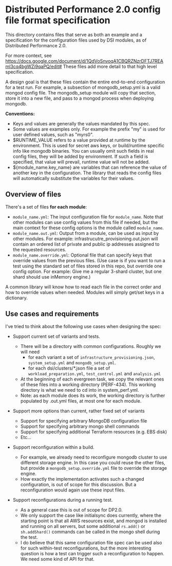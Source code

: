 Distributed Performance 2.0 config file format specification
=============================================================

This directory contains files that serve as both an example and a
specification for the configuration files used by DSI modules, as of
Distributed Performance 2.0.

For more context, see https://docs.google.com/document/d/1QdVoSnvoqA1CBQRZNzrDFTJ7REAml3cq4bgWZi9qaPQ/edit#
These files add more detail to that high level specification.

A design goal is that these files contain the entire end-to-end configuration for a test run. For example, a subsection of mongodb_setup.yml is a valid mongod config file. The mongodb_setup module will copy that section, store it into a new file, and pass to a mongod process when deploying mongodb.

**Conventions:**
* Keys and values are generally the values mandated by this spec.
* Some values are examples only. For example the prefix "my" is used for user defined values, such as "myrs0".
* $RUNTIME_VALUE refers to a value provided at runtime by the environment.
  This is used for secret aws keys, or build/runtime specific info like mongodb binaries.
  You can usually omit such fields in real config files, they will be added by environment.
  If such a field is specified, that value will prevail, runtime value will not be added.
* ${module_name.key_name} are variables that can reference the value of another key in the 
  configuration. The library that reads the config files will automatically substitute the
  variables for their values.


Overview of files
-----------------

There's a set of files **for each module**:

* `module_name.yml`: The input configuration file for `module_name`. Note that 
  other modules can use config values from this file if needed, but the main 
  context for these config options is the module called `module_name`.
* `module_name.out.yml`: Output from a module, can be used as input by other 
   modules. For example: infrastrucutre_provisioning.out.json will contain
  an ordered list of private and public ip addresses assigned to the requested
  resources.
* `module_name.override.yml`: Optional file that can specify keys that override 
  values from the previous files. (Use case is if you want to run a test using 
  the standard set of files stored in this repo, but override one config option.
  For example: Give me a regular 3-shard cluster, but one shard should use
  inMemory engine.)

A common library will know how to read each file in the correct order and how to override values when needed. Modules will simply get/set keys in a dictionary.

Use cases and requirements
--------------------------

I've tried to think about the following use cases when designing the spec:

* Support current set of variants and tests.
  * There will be a directory with common configurations. Roughly we will need
    * for each variant a set of `infrastructure_provisioning.json`,
      `system_setup.yml` and `mongodb_setup.yml`.
    * for each dsi/clusters/*.json file a set of `workload_preparation.yml`,
      `test_control.yml` and `analysis.yml`
  * At the beginning of each evergreen task, we copy the relevant ones
    of these files into a working directory (PERF-434). This working directory 
    is what we need to cd into in system_perf.yml.
  * Note: as each module does its work, the working directory is further populated
    by .out.yml files, at most one for each module.

* Support more options than current, rather fixed set of variants
  * Support for specifying arbitrary MongoDB configuration file
  * Support for specifying arbitrary mongo shell commands
  * Support for specifying additional Terraform resources (e.g. EBS disk)
  * Etc...

* Support reconfiguration within a build.
  * For example, we already need to reconfigure mongodb cluster to use
    different storage engine. In this case you could reuse the other
    files, but provide a `mongodb_setup.override.yml` file to override
    the storage engine.
  * How exactly the implementation activates such a changed configuration, is 
    out of scope for this discussion. But a reconfiguration would again use these 
    input files.

* Support reconfigurations during a running test.
  * As a general case this is out of scope for DP2.0.
  * We only support the case like initialsync does currently, where the starting
    point is that all AWS resources exist, and mongod is installed and running
    on all servers, but some additional `rs.add()` or `sh.addShard()` commands
    can be called in the mongo shell during the test.
  * I do believe that this same configuration file spec can be used also for
    such within-test reconfigurations, but the more interesting question is
    how a test can trigger such a reconfiguration to happen. We need some kind
    of API for that.

